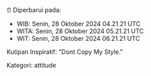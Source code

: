 ⏰ Diperbarui pada:
- WIB: Senin, 28 Oktober 2024 04.21.21 UTC
- WITA: Senin, 28 Oktober 2024 05.21.21 UTC
- WIT: Senin, 28 Oktober 2024 06.21.21 UTC

Kutipan Inspiratif:
"Dont Copy My Style."


Kategori: attitude

